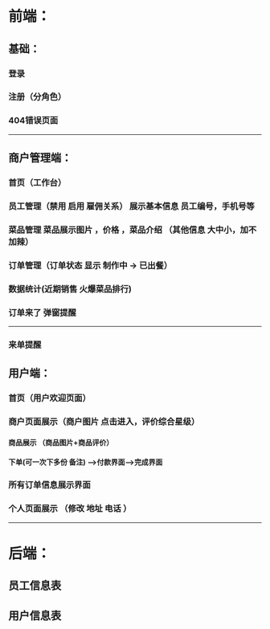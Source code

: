 # 前端：

## 基础：

### 登录

### 注册（分角色）

### 404错误页面



---



## 商户管理端：

### 首页（工作台）

### 员工管理（禁用 启用 雇佣关系） 展示基本信息 员工编号，手机号等

### 菜品管理 菜品展示图片 ，价格 ，菜品介绍 （其他信息 大中小，加不加辣）

### 订单管理（订单状态 显示 制作中 -> 已出餐）

### 数据统计(近期销售 火爆菜品排行)

### 订单来了 弹窗提醒

---



### 来单提醒

## 用户端：

### 首页（用户欢迎页面）

### 商户页面展示（商户图片 点击进入，评价综合星级）

#### 	商品展示  （商品图片+商品评价）

#### 	下单(可一次下多份 备注) -->付款界面-->完成界面

### 所有订单信息展示界面

### 个人页面展示 （修改  地址 电话 ）



---



# 后端：

## 员工信息表

## 用户信息表





